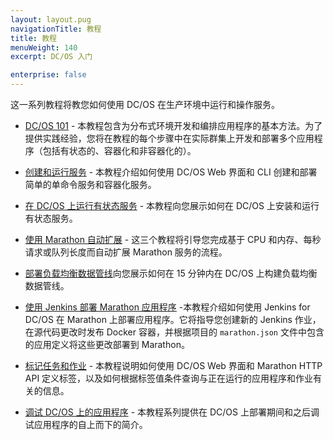 ```yaml
---
layout: layout.pug
navigationTitle: 教程
title: 教程
menuWeight: 140
excerpt: DC/OS 入门 

enterprise: false
---
```


这一系列教程将教您如何使用 DC/OS 在生产环境中运行和操作服务。

- [DC/OS 101](/cn/1.11/tutorials/dcos-101/) - 本教程包含为分布式环境开发和编排应用程序的基本方法。为了提供实践经验，您将在教程的每个步骤中在实际群集上开发和部署多个应用程序（包括有状态的、容器化和非容器化的）。
- [创建和运行服务](/cn/1.11/tutorials/create-service/) - 本教程介绍如何使用 DC/OS Web 界面和 CLI 创建和部署简单的单命令服务和容器化服务。

- [在 DC/OS 上运行有状态服务](/cn/1.11/tutorials/stateful-services/) - 本教程向您展示如何在 DC/OS 上安装和运行有状态服务。
- [使用 Marathon 自动扩展](/cn/1.11/tutorials/autoscaling/) - 这三个教程将引导您完成基于 CPU 和内存、每秒请求或队列长度而自动扩展 Marathon 服务的流程。
- [部署负载均衡数据管线](/cn/1.11/tutorials/iot_pipeline/)向您展示如何在 15 分钟内在 DC/OS 上构建负载均衡数据管线。
- [使用 Jenkins 部署 Marathon 应用程序](/cn/1.11/tutorials/deploy-on-marathon/) -本教程介绍如何使用 Jenkins for DC/OS 在 Marathon 上部署应用程序。它将指导您创建新的 Jenkins 作业，在源代码更改时发布 Docker 容器，并根据项目的 `marathon.json` 文件中包含的应用定义将这些更改部署到 Marathon。
- [标记任务和作业](/cn/1.11/tutorials/task-labels/) - 本教程说明如何使用 DC/OS Web 界面和 Marathon HTTP API 定义标签，以及如何根据标签值条件查询与正在运行的应用程序和作业有关的信息。
- [调试 DC/OS 上的应用程序](/cn/1.11/tutorials/dcos-debug/) - 本教程系列提供在 DC/OS 上部署期间和之后调试应用程序的自上而下的简介。
